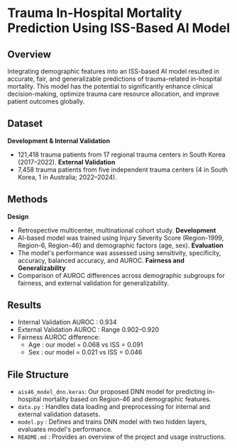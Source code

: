 # Trauma In-Hospital Mortality Prediction Using ISS-Based AI Model

## **Overview**
Integrating demographic features into an ISS-based AI model resulted in accurate, fair, and generalizable predictions of trauma-related in-hospital mortality. This model has the potential to significantly enhance clinical decision-making, optimize trauma care resource allocation, and improve patient outcomes globally.

## **Dataset**
**Development & Internal Validation**
- 121,418 trauma patients from 17 regional trauma centers in South Korea (2017–2022).
**External Validation**
- 7,458 trauma patients from five independent trauma centers (4 in South Korea, 1 in Australia; 2022–2024).

## **Methods**
**Design**
- Retrospective multicenter, multinational cohort study.
**Development**
- AI-based model was trained using Injury Severity Score (Region-1999, Region-6, Region-46) and demographic factors (age, sex).
**Evaluation**
- The model's performance was assessed using sensitivity, specificity, accuracy, balanced accuracy, and AUROC. 
**Fairness and Generalizability**
- Comparison of AUROC differences across demographic subgroups for fairness, and external validation for generalizability.

## **Results**
- Internal Validation AUROC : 0.934
- External Validation AUROC : Range 0.902–0.920
- Fairness AUROC difference:
  - Age : our model = 0.068 vs ISS = 0.091
  - Sex : our model = 0.021 vs ISS = 0.046

## **File Structure**
- `ais46_model_dnn.keras`: Our proposed DNN model for predicting in-hospital mortality based on Region-46 and demographic features.
- `data.py` : Handles data loading and preprocessing for internal and external validation datasets.
- `model.py` : Defines and trains DNN model with two hidden layers, evaluates model's performance.
- `README.md` : Provides an overview of the project and usage instructions.
